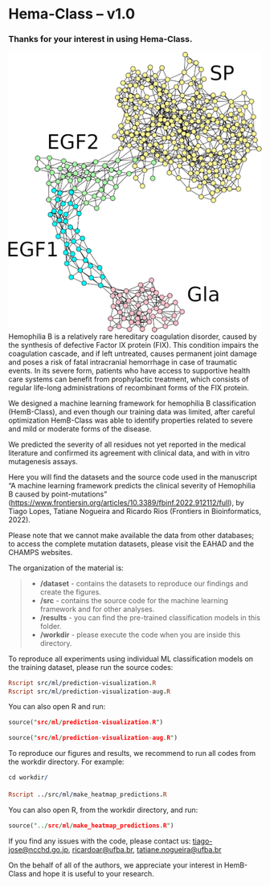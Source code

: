 # Hema-Class – v1.0

### Thanks for your interest in using Hema-Class.

<img align="right" src="images/HemB-Class.png">

Hemophilia B is a relatively rare hereditary coagulation disorder, caused by the synthesis of defective Factor IX protein (FIX). This condition impairs the coagulation cascade, and if left untreated, causes permanent joint damage and poses a risk of fatal intracranial hemorrhage in case of traumatic events. In its severe form, patients who have access to supportive health care systems can benefit from prophylactic treatment, which consists of regular life-long administrations of recombinant forms of the FIX protein.

We designed a machine learning framework for hemophilia B classification (HemB-Class), and even though our training data was limited, after careful optimization HemB-Class was able to identify properties related to severe and mild or moderate forms of the disease. 

We predicted the severity of all residues not yet reported in the medical literature and confirmed its agreement with clinical data, and with in vitro mutagenesis assays.

Here you will find the datasets and the source code used in the manuscript “A machine learning framework predicts the clinical severity of Hemophilia B caused by point-mutations” (https://www.frontiersin.org/articles/10.3389/fbinf.2022.912112/full), by Tiago Lopes, Tatiane Nogueira and Ricardo Rios (Frontiers in Bioinformatics, 2022).

Please note that we cannot make available the data from other databases; to access the complete mutation datasets, please visit the EAHAD and the CHAMPS websites.

The organization of the material is:

> - **/dataset** - contains the datasets to reproduce our findings and create the figures.
> - **/src** - contains the source code for the machine learning framework and for other analyses.
> - **/results** - you can find the pre-trained classification models in this folder.
> - **/workdir** - please execute the code when you are inside this directory.

To reproduce all experiments using individual ML classification models on the training dataset, please run the source codes:

```Prolog
Rscript src/ml/prediction-visualization.R 
Rscript src/ml/prediction-visualization-aug.R
```

You can also open R and run:

```Prolog
source("src/ml/prediction-visualization.R")
```

```Prolog
source("src/ml/prediction-visualization-aug.R")
```

To reproduce our figures and results, we recommend to run all codes from the workdir directory. For example:

```Prolog
cd workdir/

Rscript ../src/ml/make_heatmap_predictions.R
```

You can also open R, from the workdir directory, and run:

```Prolog
source("../src/ml/make_heatmap_predictions.R")
```

If you find any issues with the code, please contact us: tiago-jose@ncchd.go.jp, ricardoar@ufba.br, tatiane.nogueira@ufba.br

On the behalf of all of the authors, we appreciate your interest in HemB-Class and hope it is useful to your research.

